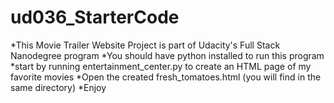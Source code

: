 # ud036_StarterCode
*This Movie Trailer Website Project is part of Udacity's Full Stack Nanodegree program
*You should have python installed to run this program
*start by running entertainment_center.py to create an HTML page of my favorite movies
*Open the created fresh_tomatoes.html (you will find in the same directory)
*Enjoy
